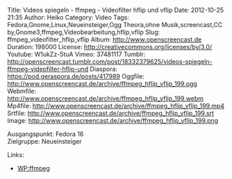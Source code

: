 Title: Videos spiegeln - ffmpeg - Videofilter hflip und vflip
Date: 2012-10-25 21:35
Author: Heiko
Category: Video
Tags: Fedora,Gnome,Linux,Neueinsteiger,Ogg Theora,ohne Musik,screencast,CC by,Gnome3,ffmpeg,Videobearbeitung,hflip,vflip
Slug: ffmpeg_videofilter_hflip_vflip
Album: http://www.openscreencast.de
Duration: 198000
License: http://creativecommons.org/licenses/by/3.0/
Youtube: W1ukZz-5tuA
Vimeo: 37481117
Tumblr: http://openscreencast.tumblr.com/post/18332379625/videos-spiegeln-ffmpeg-videofilter-hflip-und
Diaspora: https://pod.geraspora.de/posts/417989
Oggfile: http://www.openscreencast.de/archive/ffmpeg_hflip_vflip_199.ogg
Webmfile: http://www.openscreencast.de/archive/ffmpeg_hflip_vflip_199.webm
Mp4file: http://www.openscreencast.de/archive/ffmpeg_hflip_vflip_199.mp4
Srtfile: http://www.openscreencast.de/archive/ffmpeg_hflip_vflip_199.srt
Image: http://www.openscreencast.de/archive/ffmpeg_hflip_vflip_199.png

Ausgangspunkt: Fedora 16  
Zielgruppe: Neueinsteiger  

Links:

  * [WP:ffmpeg](https://de.wikipedia.org/wiki/Ffmpeg "Link zu WP:ffmpeg" )

